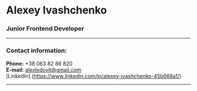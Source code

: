 # Alexey Ivashchenko
### Junior Frontend Developer

---

### Contact information: 
**Phone:** +38 063 82 86 820 <br>
**E-mail:** alexledovit@gmail.com <br>
[LinkedIn] (https://www.linkedin.com/in/alexey-ivashchenko-45b668a1/)<br>

---
